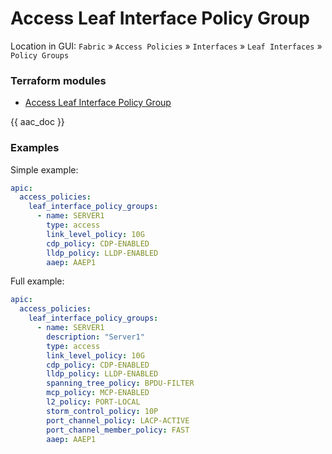 # Access Leaf Interface Policy Group

Location in GUI:
`Fabric` » `Access Policies` » `Interfaces` » `Leaf Interfaces` » `Policy Groups`

### Terraform modules

* [Access Leaf Interface Policy Group](https://registry.terraform.io/modules/netascode/access-leaf-interface-policy-group/aci/latest)

{{ aac_doc }}

### Examples

Simple example:

```yaml
apic:
  access_policies:
    leaf_interface_policy_groups:
      - name: SERVER1
        type: access
        link_level_policy: 10G
        cdp_policy: CDP-ENABLED
        lldp_policy: LLDP-ENABLED
        aaep: AAEP1
```

Full example:

```yaml
apic:
  access_policies:
    leaf_interface_policy_groups:
      - name: SERVER1
        description: "Server1"
        type: access
        link_level_policy: 10G
        cdp_policy: CDP-ENABLED
        lldp_policy: LLDP-ENABLED
        spanning_tree_policy: BPDU-FILTER
        mcp_policy: MCP-ENABLED
        l2_policy: PORT-LOCAL
        storm_control_policy: 10P
        port_channel_policy: LACP-ACTIVE
        port_channel_member_policy: FAST
        aaep: AAEP1
```

